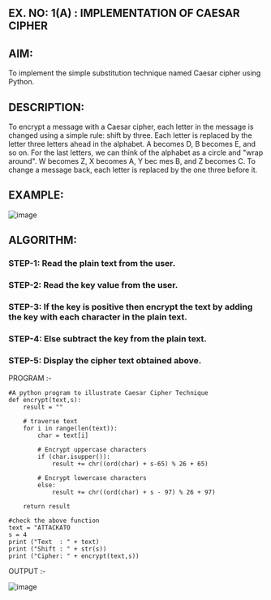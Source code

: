 ## EX. NO: 1(A) : IMPLEMENTATION OF CAESAR CIPHER
 

## AIM:

To implement the simple substitution technique named Caesar cipher using Python.

## DESCRIPTION:

To encrypt a message with a Caesar cipher, each letter in the message is changed using a simple rule: shift by three. Each letter is replaced by the letter three letters ahead in the alphabet. A becomes D, B becomes E, and so on. For the last letters, we can think of the
alphabet as a circle and "wrap around". W becomes Z, X becomes A, Y bec mes B, and Z
becomes C. To change a message back, each letter is replaced by the one three before it.

## EXAMPLE:



![image](https://github.com/Hemamanigandan/CNS/assets/149653568/eb9c6c43-8c80-4cdd-b9d4-91705a311c79)


## ALGORITHM:

### STEP-1: Read the plain text from the user.
### STEP-2: Read the key value from the user.
### STEP-3: If the key is positive then encrypt the text by adding the key with each character in the plain text.
### STEP-4: Else subtract the key from the plain text.
### STEP-5: Display the cipher text obtained above.


PROGRAM :-
~~~
#A python program to illustrate Caesar Cipher Technique
def encrypt(text,s):
    result = ""

    # traverse text
    for i in range(len(text)):
        char = text[i]

        # Encrypt uppercase characters
        if (char.isupper()):
            result += chr((ord(char) + s-65) % 26 + 65)

        # Encrypt lowercase characters
        else:
            result += chr((ord(char) + s - 97) % 26 + 97)

    return result

#check the above function
text = "ATTACKATO
s = 4
print ("Text  : " + text)
print ("Shift : " + str(s))
print ("Cipher: " + encrypt(text,s))
~~~



OUTPUT :-

![image](https://github.com/user-attachments/assets/e40ef6db-e2bb-437e-aa4b-fbcc9aa9406e)

